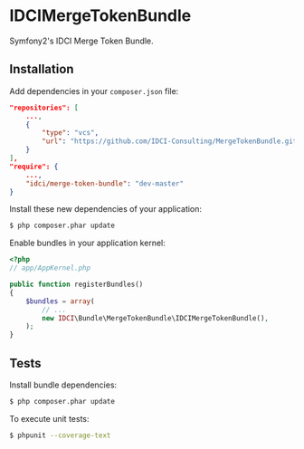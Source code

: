 IDCIMergeTokenBundle
===================

Symfony2's IDCI Merge Token Bundle.


Installation
------------

Add dependencies in your `composer.json` file:
```json
"repositories": [
    ...,
    {
        "type": "vcs",
        "url": "https://github.com/IDCI-Consulting/MergeTokenBundle.git"
    }
],
"require": {
    ...,
    "idci/merge-token-bundle": "dev-master"
}
```

Install these new dependencies of your application:
```sh
$ php composer.phar update
```

Enable bundles in your application kernel:
```php
<?php
// app/AppKernel.php

public function registerBundles()
{
    $bundles = array(
        // ...
        new IDCI\Bundle\MergeTokenBundle\IDCIMergeTokenBundle(),
    );
}
```
Tests
-----

Install bundle dependencies:
```sh
$ php composer.phar update
```

To execute unit tests:
```sh
$ phpunit --coverage-text
```
